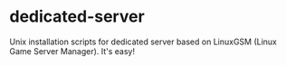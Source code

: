 # dedicated-server
Unix installation scripts for dedicated server based on LinuxGSM (Linux Game Server Manager). It's easy!
